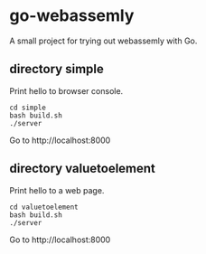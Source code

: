 # go-webassemly

A small project for trying out webassemly with Go.

## directory simple

Print hello to browser console.

```
cd simple
bash build.sh
./server
```

Go to http://localhost:8000

## directory valuetoelement

Print hello to a web page.

```
cd valuetoelement
bash build.sh
./server
```

Go to http://localhost:8000
